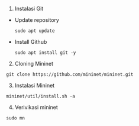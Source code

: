 1. Instalasi Git </br>
  - Update repository 

    ```  
    sudo apt update
    ```
  - Install Github

    ```
    sudo apt install git -y
    ```
2. Cloning Mininet
```
git clone https://github.com/mininet/mininet.git
```

3. Instalasi Mininet
```
mininet/util/install.sh -a
```

4. Verivikasi mininet
```
sudo mn
```
    

